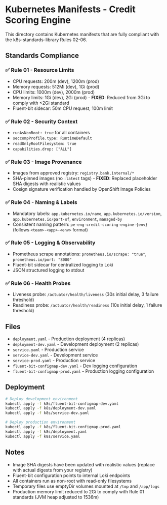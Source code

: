 # Kubernetes Manifests - Credit Scoring Engine

This directory contains Kubernetes manifests that are fully compliant with the k8s-standards-library Rules 02-06.

## Standards Compliance

### ✅ Rule 01 - Resource Limits
- CPU requests: 200m (dev), 1200m (prod)
- Memory requests: 512Mi (dev), 1Gi (prod)
- CPU limits: 1000m (dev), 2000m (prod)
- Memory limits: 1Gi (dev), 2Gi (prod) - **FIXED**: Reduced from 3Gi to comply with ≤2Gi standard
- Fluent-bit sidecar: 50m CPU request, 100m limit

### ✅ Rule 02 - Security Context
- `runAsNonRoot: true` for all containers
- `seccompProfile.type: RuntimeDefault`
- `readOnlyRootFilesystem: true`
- `capabilities.drop: ["ALL"]`

### ✅ Rule 03 - Image Provenance
- Images from approved registry: `registry.bank.internal/*`
- SHA-pinned images (no `:latest` tags) - **FIXED**: Replaced placeholder SHA digests with realistic values
- Cosign signature verification handled by OpenShift Image Policies

### ✅ Rule 04 - Naming & Labels
- Mandatory labels: `app.kubernetes.io/name`, `app.kubernetes.io/version`, `app.kubernetes.io/part-of`, `environment`, `managed-by`
- Consistent naming pattern: `pe-eng-credit-scoring-engine-{env}` (follows `<team>-<app>-<env>` format)

### ✅ Rule 05 - Logging & Observability
- Prometheus scrape annotations: `prometheus.io/scrape: "true"`, `prometheus.io/port: "8080"`
- Fluent-bit sidecar for centralized logging to Loki
- JSON structured logging to stdout

### ✅ Rule 06 - Health Probes
- Liveness probe: `/actuator/health/liveness` (30s initial delay, 3 failure threshold)
- Readiness probe: `/actuator/health/readiness` (10s initial delay, 1 failure threshold)

## Files

- `deployment.yaml` - Production deployment (4 replicas)
- `deployment-dev.yaml` - Development deployment (2 replicas)
- `service.yaml` - Production service
- `service-dev.yaml` - Development service
- `service-prod.yaml` - Production service
- `fluent-bit-configmap-dev.yaml` - Dev logging configuration
- `fluent-bit-configmap-prod.yaml` - Production logging configuration

## Deployment

```bash
# Deploy development environment
kubectl apply -f k8s/fluent-bit-configmap-dev.yaml
kubectl apply -f k8s/deployment-dev.yaml
kubectl apply -f k8s/service-dev.yaml

# Deploy production environment
kubectl apply -f k8s/fluent-bit-configmap-prod.yaml
kubectl apply -f k8s/deployment.yaml
kubectl apply -f k8s/service.yaml
```

## Notes

- Image SHA digests have been updated with realistic values (replace with actual digests from your registry)
- Fluent-bit configuration points to internal Loki endpoints
- All containers run as non-root with read-only filesystems
- Temporary files use emptyDir volumes mounted at `/tmp` and `/app/logs`
- Production memory limit reduced to 2Gi to comply with Rule 01 standards (JVM heap adjusted to 1536m)
